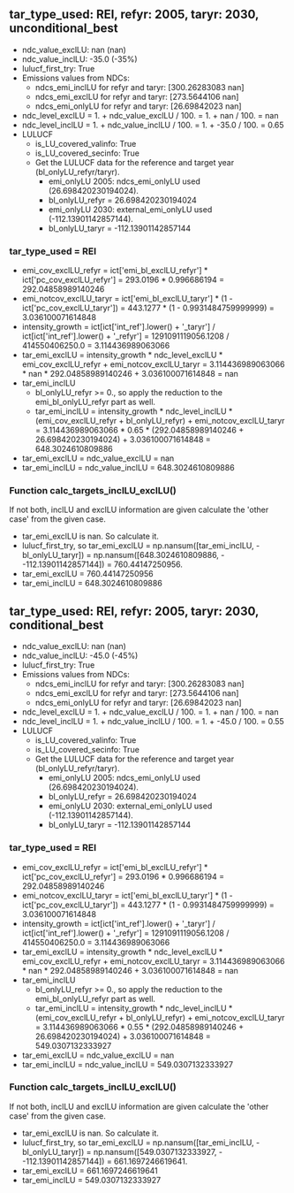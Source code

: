 

## tar_type_used: REI, refyr: 2005, taryr: 2030, unconditional_best
- ndc_value_exclLU: nan (nan)
- ndc_value_inclLU: -35.0 (-35%)
- lulucf_first_try: True
- Emissions values from NDCs:
  - ndcs_emi_inclLU for refyr and taryr: [300.26283083          nan]
  - ndcs_emi_exclLU for refyr and taryr: [273.5644106         nan]
  - ndcs_emi_onlyLU for refyr and taryr: [26.69842023         nan]
- ndc_level_exclLU = 1. + ndc_value_exclLU / 100. = 1. + nan / 100. = nan
- ndc_level_inclLU = 1. + ndc_value_inclLU / 100. = 1. + -35.0 / 100. = 0.65
- LULUCF
  - is_LU_covered_valinfo: True
  - is_LU_covered_secinfo: True
  - Get the LULUCF data for the reference and target year (bl_onlyLU_refyr/taryr).
    - emi_onlyLU 2005: ndcs_emi_onlyLU used (26.698420230194024).
    - bl_onlyLU_refyr = 26.698420230194024
    - emi_onlyLU 2030: external_emi_onlyLU used (-112.13901142857144).
    - bl_onlyLU_taryr = -112.13901142857144
### tar_type_used = REI
- emi_cov_exclLU_refyr = ict['emi_bl_exclLU_refyr'] * ict['pc_cov_exclLU_refyr'] = 293.0196 * 0.996686194 = 292.04858989140246
- emi_notcov_exclLU_taryr = ict['emi_bl_exclLU_taryr'] * (1 - ict['pc_cov_exclLU_taryr']) = 443.1277 * (1 - 0.9931484759999999) = 3.036100071614848
- intensity_growth = ict[ict['int_ref'].lower() + '\_taryr'] / ict[ict['int_ref'].lower() + '\_refyr'] = 1291091119056.1208 / 414550406250.0 = 3.114436989063066
- tar_emi_exclLU = intensity_growth * ndc_level_exclLU * emi_cov_exclLU_refyr + emi_notcov_exclLU_taryr = 3.114436989063066 * nan * 292.04858989140246 + 3.036100071614848 = nan
- tar_emi_inclLU
  - bl_onlyLU_refyr >= 0., so apply the reduction to the emi_bl_onlyLU_refyr part as well.
  - tar_emi_inclLU = intensity_growth * ndc_level_inclLU * (emi_cov_exclLU_refyr + bl_onlyLU_refyr) + emi_notcov_exclLU_taryr = 3.114436989063066 * 0.65 * (292.04858989140246 + 26.698420230194024) + 3.036100071614848 = 648.3024610809886
- tar_emi_exclLU = ndc_value_exclLU = nan
- tar_emi_inclLU = ndc_value_inclLU = 648.3024610809886
### Function calc_targets_inclLU_exclLU()
If not both, inclLU and exclLU information are given calculate the 'other case' from the given case.
- tar_emi_exclLU is nan. So calculate it.
- lulucf_first_try, so tar_emi_exclLU = np.nansum([tar_emi_inclLU, -bl_onlyLU_taryr]) = np.nansum([648.3024610809886, - -112.13901142857144]) = 760.44147250956.
- tar_emi_exclLU = 760.44147250956
- tar_emi_inclLU = 648.3024610809886

## tar_type_used: REI, refyr: 2005, taryr: 2030, conditional_best
- ndc_value_exclLU: nan (nan)
- ndc_value_inclLU: -45.0 (-45%)
- lulucf_first_try: True
- Emissions values from NDCs:
  - ndcs_emi_inclLU for refyr and taryr: [300.26283083          nan]
  - ndcs_emi_exclLU for refyr and taryr: [273.5644106         nan]
  - ndcs_emi_onlyLU for refyr and taryr: [26.69842023         nan]
- ndc_level_exclLU = 1. + ndc_value_exclLU / 100. = 1. + nan / 100. = nan
- ndc_level_inclLU = 1. + ndc_value_inclLU / 100. = 1. + -45.0 / 100. = 0.55
- LULUCF
  - is_LU_covered_valinfo: True
  - is_LU_covered_secinfo: True
  - Get the LULUCF data for the reference and target year (bl_onlyLU_refyr/taryr).
    - emi_onlyLU 2005: ndcs_emi_onlyLU used (26.698420230194024).
    - bl_onlyLU_refyr = 26.698420230194024
    - emi_onlyLU 2030: external_emi_onlyLU used (-112.13901142857144).
    - bl_onlyLU_taryr = -112.13901142857144
### tar_type_used = REI
- emi_cov_exclLU_refyr = ict['emi_bl_exclLU_refyr'] * ict['pc_cov_exclLU_refyr'] = 293.0196 * 0.996686194 = 292.04858989140246
- emi_notcov_exclLU_taryr = ict['emi_bl_exclLU_taryr'] * (1 - ict['pc_cov_exclLU_taryr']) = 443.1277 * (1 - 0.9931484759999999) = 3.036100071614848
- intensity_growth = ict[ict['int_ref'].lower() + '\_taryr'] / ict[ict['int_ref'].lower() + '\_refyr'] = 1291091119056.1208 / 414550406250.0 = 3.114436989063066
- tar_emi_exclLU = intensity_growth * ndc_level_exclLU * emi_cov_exclLU_refyr + emi_notcov_exclLU_taryr = 3.114436989063066 * nan * 292.04858989140246 + 3.036100071614848 = nan
- tar_emi_inclLU
  - bl_onlyLU_refyr >= 0., so apply the reduction to the emi_bl_onlyLU_refyr part as well.
  - tar_emi_inclLU = intensity_growth * ndc_level_inclLU * (emi_cov_exclLU_refyr + bl_onlyLU_refyr) + emi_notcov_exclLU_taryr = 3.114436989063066 * 0.55 * (292.04858989140246 + 26.698420230194024) + 3.036100071614848 = 549.0307132333927
- tar_emi_exclLU = ndc_value_exclLU = nan
- tar_emi_inclLU = ndc_value_inclLU = 549.0307132333927
### Function calc_targets_inclLU_exclLU()
If not both, inclLU and exclLU information are given calculate the 'other case' from the given case.
- tar_emi_exclLU is nan. So calculate it.
- lulucf_first_try, so tar_emi_exclLU = np.nansum([tar_emi_inclLU, -bl_onlyLU_taryr]) = np.nansum([549.0307132333927, - -112.13901142857144]) = 661.1697246619641.
- tar_emi_exclLU = 661.1697246619641
- tar_emi_inclLU = 549.0307132333927